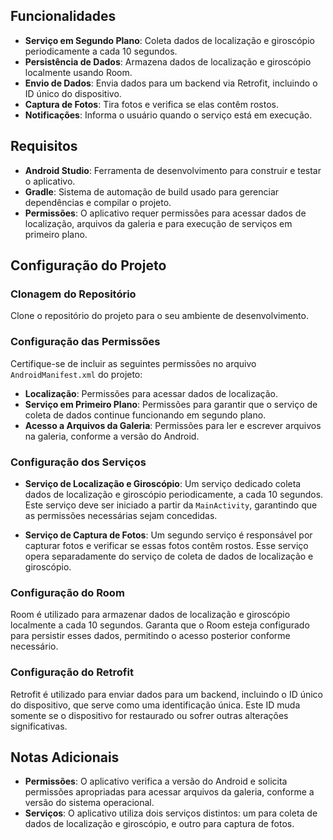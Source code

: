 ## Funcionalidades

- **Serviço em Segundo Plano**: Coleta dados de localização e giroscópio periodicamente a cada 10 segundos.
- **Persistência de Dados**: Armazena dados de localização e giroscópio localmente usando Room.
- **Envio de Dados**: Envia dados para um backend via Retrofit, incluindo o ID único do dispositivo.
- **Captura de Fotos**: Tira fotos e verifica se elas contêm rostos.
- **Notificações**: Informa o usuário quando o serviço está em execução.

## Requisitos

- **Android Studio**: Ferramenta de desenvolvimento para construir e testar o aplicativo.
- **Gradle**: Sistema de automação de build usado para gerenciar dependências e compilar o projeto.
- **Permissões**: O aplicativo requer permissões para acessar dados de localização, arquivos da galeria e para execução de serviços em primeiro plano.

## Configuração do Projeto

### Clonagem do Repositório

Clone o repositório do projeto para o seu ambiente de desenvolvimento.

### Configuração das Permissões

Certifique-se de incluir as seguintes permissões no arquivo `AndroidManifest.xml` do projeto:

- **Localização**: Permissões para acessar dados de localização.
- **Serviço em Primeiro Plano**: Permissões para garantir que o serviço de coleta de dados continue funcionando em segundo plano.
- **Acesso a Arquivos da Galeria**: Permissões para ler e escrever arquivos na galeria, conforme a versão do Android.

### Configuração dos Serviços

- **Serviço de Localização e Giroscópio**: Um serviço dedicado coleta dados de localização e giroscópio periodicamente, a cada 10 segundos. Este serviço deve ser iniciado a partir da `MainActivity`, garantindo que as permissões necessárias sejam concedidas.

- **Serviço de Captura de Fotos**: Um segundo serviço é responsável por capturar fotos e verificar se essas fotos contêm rostos. Esse serviço opera separadamente do serviço de coleta de dados de localização e giroscópio.

### Configuração do Room

Room é utilizado para armazenar dados de localização e giroscópio localmente a cada 10 segundos. Garanta que o Room esteja configurado para persistir esses dados, permitindo o acesso posterior conforme necessário.

### Configuração do Retrofit

Retrofit é utilizado para enviar dados para um backend, incluindo o ID único do dispositivo, que serve como uma identificação única. Este ID muda somente se o dispositivo for restaurado ou sofrer outras alterações significativas.

## Notas Adicionais

- **Permissões**: O aplicativo verifica a versão do Android e solicita permissões apropriadas para acessar arquivos da galeria, conforme a versão do sistema operacional.
- **Serviços**: O aplicativo utiliza dois serviços distintos: um para coleta de dados de localização e giroscópio, e outro para captura de fotos.

